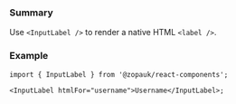 ### Summary

Use `<InputLabel />` to render a native HTML `<label />`.

### Example

```tsx
import { InputLabel } from '@zopauk/react-components';

<InputLabel htmlFor="username">Username</InputLabel>;
```
